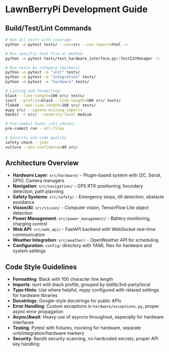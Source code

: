 # LawnBerryPi Development Guide

## Build/Test/Lint Commands

```bash
# Run all tests with coverage
python -m pytest tests/ --cov=src --cov-report=html -v

# Run specific test file or method
python -m pytest tests/test_hardware_interface.py::TestI2CManager -v

# Run tests by category (markers)
python -m pytest -m "unit" tests/
python -m pytest -m "integration" tests/
python -m pytest -m "hardware" tests/

# Linting and formatting
black --line-length=100 src/ tests/
isort --profile=black --line-length=100 src/ tests/
flake8 --max-line-length=100 src/ tests/
mypy src/ --ignore-missing-imports
bandit -r src/ --severity-level medium

# Pre-commit hooks (all checks)
pre-commit run --all-files

# Security and code quality
safety check --json
vulture --min-confidence=80 src/
```

## Architecture Overview

- **Hardware Layer**: `src/hardware/` - Plugin-based system with I2C, Serial, GPIO, Camera managers
- **Navigation**: `src/navigation/` - GPS RTK positioning, boundary detection, path planning
- **Safety Systems**: `src/safety/` - Emergency stops, tilt detection, obstacle avoidance  
- **Vision/AI**: `src/vision/` - Computer vision, TensorFlow Lite object detection
- **Power Management**: `src/power_management/` - Battery monitoring, charging control
- **Web API**: `src/web_api/` - FastAPI backend with WebSocket real-time communication
- **Weather Integration**: `src/weather/` - OpenWeather API for scheduling
- **Configuration**: `config/` directory with YAML files for hardware and system settings

## Code Style Guidelines

- **Formatting**: Black with 100 character line length
- **Imports**: isort with black profile, grouped by stdlib/3rd-party/local
- **Type Hints**: Use where helpful, mypy configured with relaxed settings for hardware libraries
- **Docstrings**: Google-style docstrings for public APIs
- **Error Handling**: Custom exceptions in `hardware/exceptions.py`, proper async error propagation
- **Async/Await**: Heavy use of asyncio throughout, especially for hardware interfaces
- **Testing**: Pytest with fixtures, mocking for hardware, separate unit/integration/hardware markers
- **Security**: Bandit security scanning, no hardcoded secrets, proper API key handling
